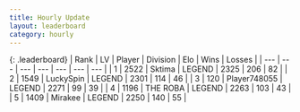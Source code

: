 ```yaml
---
title: Hourly Update
layout: leaderboard
category: hourly
---
```


{: .leaderboard}
| Rank | LV | Player | Division | Elo | Wins | Losses |
| --- | --- | --- | --- | --- | --- | --- |
| <span data-change="0">1</span> | 2522 | <span title="ID: 353063">Sktima</span> | LEGEND | <span data-change="0">2325</span> | <span data-change="0">206</span> | <span data-change="0">82</span> |
| <span data-change="0">2</span> | 1549 | <span title="ID: 498412">LuckySpin</span> | LEGEND | <span data-change="0">2301</span> | <span data-change="0">114</span> | <span data-change="0">46</span> |
| <span data-change="0">3</span> | 120 | <span title="ID: 748055">Player748055</span> | LEGEND | <span data-change="0">2271</span> | <span data-change="0">99</span> | <span data-change="0">39</span> |
| <span data-change="0">4</span> | 1196 | <span title="ID: 402846">THE ROBA</span> | LEGEND | <span data-change="0">2263</span> | <span data-change="0">103</span> | <span data-change="0">43</span> |
| <span data-change="0">5</span> | 1409 | <span title="ID: 416373">Mirakee</span> | LEGEND | <span data-change="-11">2250</span> | <span data-change="0">140</span> | <span data-change="1">55</span> |